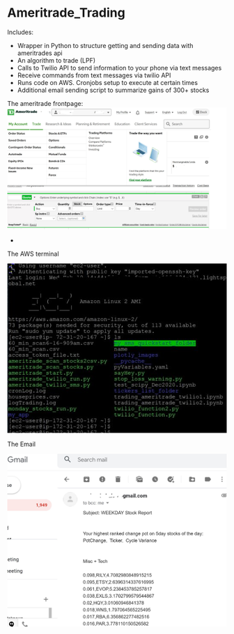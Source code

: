 # Ameritrade_Trading


Includes:

* Wrapper in Python to structure getting and sending data with ameritrades api
* An algorithm to trade (LPF)
* Calls to Twilio API to send information to your phone via text messages
* Receive commands from text messages via twilio API
* Runs code on AWS. Cronjobs setup to execute at certain times
* Additional email sending script to summarize gains of 300+ stocks


The ameritrade frontpage:
![Ameritrade](https://github.com/popCoffee/Ameritrade_Trading/blob/main/snapshot_amtrade.JPG)

 * 

The AWS terminal
 
![AWS](https://github.com/popCoffee/Ameritrade_Trading/blob/main/snapshot_aws.JPG)

The Email
 
![AWS](https://github.com/popCoffee/Ameritrade_Trading/blob/main/snapshot_email.JPG)
